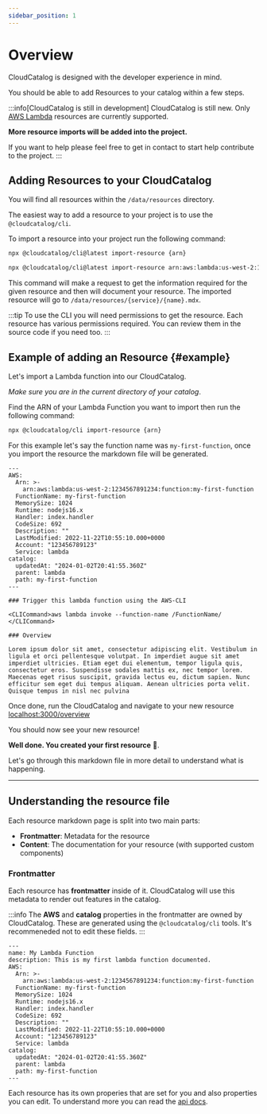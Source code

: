 ```yaml
---
sidebar_position: 1
---
```


# Overview

CloudCatalog is designed with the developer experience in mind.

You should be able to add Resources to your catalog within a few steps.

:::info[CloudCatalog is still in development]
CloudCatalog is still new. Only [AWS Lambda](https://aws.amazon.com/lambda/) resources are currently supported.

**More resource imports will be added into the project.**

If you want to help please feel free to get in contact to start help contribute to the project.
:::

## Adding Resources to your CloudCatalog

You will find all resources within the `/data/resources` directory.

The easiest way to add a resource to your project is to use the `@cloudcatalog/cli`.

To import a resource into your project run the following command:

```bash
npx @cloudcatalog/cli@latest import-resource {arn}
```

```sh title="Example: Import a Lambda ARN"
npx @cloudcatalog/cli@latest import-resource arn:aws:lambda:us-west-2:1234567891234:function:my-awesome-function
```

This command will make a request to get the information required for the given resource and then will document your resource.
The imported resource will go to `/data/resources/{service}/{name}.mdx`.

:::tip
To use the CLI you will need permissions to get the resource. Each resource has various permissions required. You can review them in the source code if you need too.
:::

## Example of adding an Resource {#example}

Let's import a Lambda function into our CloudCatalog.

_Make sure you are in the current directory of your catalog_.

Find the ARN of your Lambda Function you want to import then run the following command:

```bash
npx @cloudcatalog/cli import-resource {arn}
```

For this example let's say the function name was `my-first-function`, once you import the resource the markdown file will be generated.

```mdx title="Example: /data/resources/lambda/my-first-function.md"
---
AWS:
  Arn: >-
    arn:aws:lambda:us-west-2:1234567891234:function:my-first-function
  FunctionName: my-first-function
  MemorySize: 1024
  Runtime: nodejs16.x
  Handler: index.handler
  CodeSize: 692
  Description: ""
  LastModified: 2022-11-22T10:55:10.000+0000
  Account: "123456789123"
  Service: lambda
catalog:
  updatedAt: "2024-01-02T20:41:55.360Z"
  parent: lambda
  path: my-first-function
---

### Trigger this lambda function using the AWS-CLI

<CLICommand>aws lambda invoke --function-name /FunctionName/ </CLICommand>

### Overview

Lorem ipsum dolor sit amet, consectetur adipiscing elit. Vestibulum in ligula et orci pellentesque volutpat. In imperdiet augue sit amet imperdiet ultricies. Etiam eget dui elementum, tempor ligula quis, consectetur eros. Suspendisse sodales mattis ex, nec tempor lorem. Maecenas eget risus suscipit, gravida lectus eu, dictum sapien. Nunc efficitur sem eget dui tempus aliquam. Aenean ultricies porta velit. Quisque tempus in nisl nec pulvina
```

Once done, run the CloudCatalog and navigate to your new resource [localhost:3000/overview](http://localhost:3000/overview)

You should now see your new resource!

<!-- ![UserSignedUp Example](/img/guides/events/UserSignedUpExample.png) -->

**Well done. You created your first resource** 🎉.

Let's go through this markdown file in more detail to understand what is happening.

---

## Understanding the resource file

Each resource markdown page is split into two main parts:

- **Frontmatter**: Metadata for the resource
- **Content**: The documentation for your resource (with supported custom components)

### Frontmatter

Each resource has **frontmatter** inside of it. CloudCatalog will use this metadata to render out features in the catalog.

:::info
The **AWS** and **catalog** properties in the frontmatter are owned by CloudCatalog. These are generated using the `@cloudcatalog/cli` tools. It's recommeneded not to edit these fields.
:::

```mdx title="/data/resources/lambda/my-first-function.md"
---
name: My Lambda Function
description: This is my first lambda function documented.
AWS:
  Arn: >-
    arn:aws:lambda:us-west-2:1234567891234:function:my-first-function
  FunctionName: my-first-function
  MemorySize: 1024
  Runtime: nodejs16.x
  Handler: index.handler
  CodeSize: 692
  Description: ""
  LastModified: 2022-11-22T10:55:10.000+0000
  Account: "123456789123"
  Service: lambda
catalog:
  updatedAt: "2024-01-02T20:41:55.360Z"
  parent: lambda
  path: my-first-function
---
```

Each resource has its own properies that are set for you and also properties you can edit. To understand more you can read the [api docs](/docs/api/resource-front-matter).
